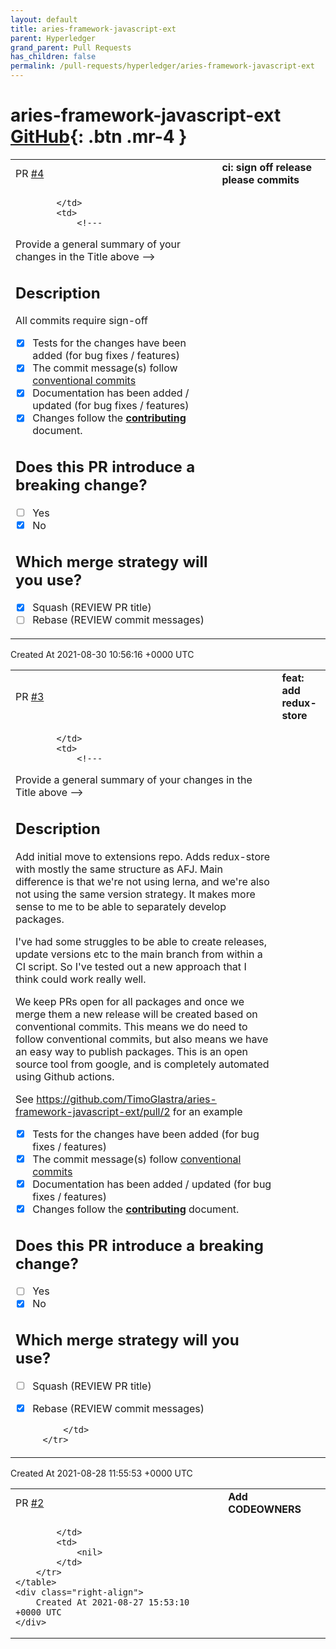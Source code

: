 ```yaml
---
layout: default
title: aries-framework-javascript-ext
parent: Hyperledger
grand_parent: Pull Requests
has_children: false
permalink: /pull-requests/hyperledger/aries-framework-javascript-ext
---
```


# aries-framework-javascript-ext <span class="fs-3 right-align">[GitHub](https://github.com/hyperledger/aries-framework-javascript-ext){: .btn .mr-4 }</span>


<div>
    <table>
        <tr>
            <td>
                PR <a href="https://github.com/hyperledger/aries-framework-javascript-ext/pull/4" class=".btn">#4</a>
            </td>
            <td>
                <b>
                    ci: sign off release please commits
                </b>
            </td>
        </tr>
        <tr>
            <td>
                
            </td>
            <td>
                <!---
Provide a general summary of your changes in the Title above
-->

## Description

All commits require sign-off

<!--- Describe your changes in detail -->

- [x] Tests for the changes have been added (for bug fixes / features)
- [x] The commit message(s) follow [conventional commits](https://www.conventionalcommits.org/en/v1.0.0/)
- [x] Documentation has been added / updated (for bug fixes / features)
- [x] Changes follow the **[contributing](../CONTRIBUTING.md)** document.

## Does this PR introduce a breaking change?

- [ ] Yes
- [x] No

<!-- If this PR contains a breaking change, please describe the impact and migration path for existing applications below. Make sure to indicate commits with breaking changes by appending a `!` after the type/scope as described by the conventional commits guidelines -->

## Which merge strategy will you use?

<!-- This indicates to reviewers whether they need to check your commits are ready to be rebased on main or not. Squashing only requires the title of the PR to follow conventional commits guidelines. Rebasing requires all commits to follow conventional commits guidelines, but allows to introduce multiple changes within a single PR. If you don't know what this means, Squash is probably the way to go. -->

- [x] Squash (REVIEW PR title)
- [ ] Rebase (REVIEW commit messages)
            </td>
        </tr>
    </table>
    <div class="right-align">
        Created At 2021-08-30 10:56:16 +0000 UTC
    </div>
</div>

<div>
    <table>
        <tr>
            <td>
                PR <a href="https://github.com/hyperledger/aries-framework-javascript-ext/pull/3" class=".btn">#3</a>
            </td>
            <td>
                <b>
                    feat: add redux-store
                </b>
            </td>
        </tr>
        <tr>
            <td>
                
            </td>
            <td>
                <!---
Provide a general summary of your changes in the Title above
-->

## Description

<!--- Describe your changes in detail -->

Add initial move to extensions repo. Adds redux-store with mostly the same structure as AFJ. Main difference is that we're not using lerna, and we're also not using the same version strategy. It makes more sense to me to be able to separately develop packages.

I've had some struggles to be able to create releases, update versions etc to the main branch from within a CI script. So I've tested out a new approach that I think could work really well.

We keep PRs open for all packages and once we merge them a new release will be created based on conventional commits. This means we do need to follow conventional commits, but also means we have an easy way to publish packages. This is an open source tool from google, and is completely automated using Github actions.

See https://github.com/TimoGlastra/aries-framework-javascript-ext/pull/2 for an example

- [x] Tests for the changes have been added (for bug fixes / features)
- [x] The commit message(s) follow [conventional commits](https://www.conventionalcommits.org/en/v1.0.0/)
- [x] Documentation has been added / updated (for bug fixes / features)
- [x] Changes follow the **[contributing](../CONTRIBUTING.md)** document.

## Does this PR introduce a breaking change?

- [ ] Yes
- [x] No

<!-- If this PR contains a breaking change, please describe the impact and migration path for existing applications below. Make sure to indicate commits with breaking changes by appending a `!` after the type/scope as described by the conventional commits guidelines -->

## Which merge strategy will you use?

<!-- This indicates to reviewers whether they need to check your commits are ready to be rebased on main or not. Squashing only requires the title of the PR to follow conventional commits guidelines. Rebasing requires all commits to follow conventional commits guidelines, but allows to introduce multiple changes within a single PR. If you don't know what this means, Squash is probably the way to go. -->

- [ ] Squash (REVIEW PR title)
- [x] Rebase (REVIEW commit messages)

            </td>
        </tr>
    </table>
    <div class="right-align">
        Created At 2021-08-28 11:55:53 +0000 UTC
    </div>
</div>

<div>
    <table>
        <tr>
            <td>
                PR <a href="https://github.com/hyperledger/aries-framework-javascript-ext/pull/2" class=".btn">#2</a>
            </td>
            <td>
                <b>
                    Add CODEOWNERS
                </b>
            </td>
        </tr>
        <tr>
            <td>
                
            </td>
            <td>
                <nil>
            </td>
        </tr>
    </table>
    <div class="right-align">
        Created At 2021-08-27 15:53:10 +0000 UTC
    </div>
</div>

